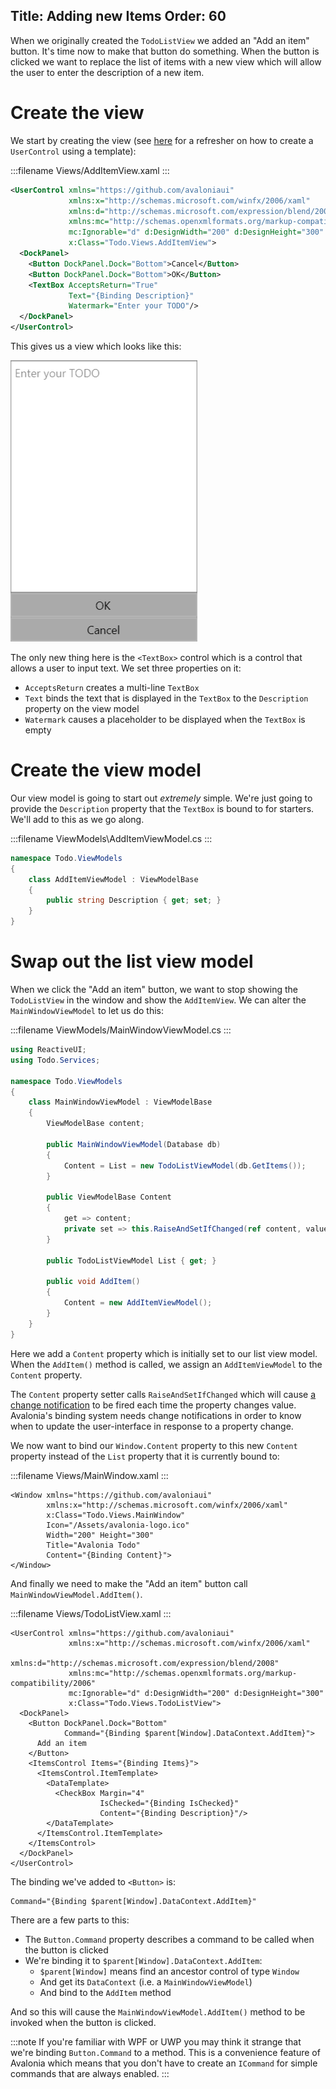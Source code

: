 Title: Adding new Items
Order: 60
---

When we originally created the `TodoListView` we added an "Add an item" button. It's time now to
make that button do something. When the button is clicked we want to replace the list of items with
a new view which will allow the user to enter the description of a new item.

# Create the view

We start by creating the view
(see [here](http://localhost:5080/docs/tutorial/creating-a-view#create-the-usercontrol)
for a refresher on how to create a `UserControl` using a template):

:::filename
Views/AddItemView.xaml
:::
```xml
<UserControl xmlns="https://github.com/avaloniaui"
             xmlns:x="http://schemas.microsoft.com/winfx/2006/xaml"
             xmlns:d="http://schemas.microsoft.com/expression/blend/2008"
             xmlns:mc="http://schemas.openxmlformats.org/markup-compatibility/2006"
             mc:Ignorable="d" d:DesignWidth="200" d:DesignHeight="300"
             x:Class="Todo.Views.AddItemView">
  <DockPanel>
    <Button DockPanel.Dock="Bottom">Cancel</Button>
    <Button DockPanel.Dock="Bottom">OK</Button>
    <TextBox AcceptsReturn="True"
             Text="{Binding Description}"
             Watermark="Enter your TODO"/>
  </DockPanel>
</UserControl>
```

This gives us a view which looks like this:

![The view](images/adding-new-items-view.png)

The only new thing here is the `<TextBox>` control which is a control that allows a user to input
text. We set three properties on it:

- `AcceptsReturn` creates a multi-line `TextBox`
- `Text` binds the text that is displayed in the `TextBox` to the `Description` property on the
  view model
- `Watermark` causes a placeholder to be displayed when the `TextBox` is empty

# Create the view model

Our view model is going to start out _extremely_ simple. We're just going to provide the
`Description` property that the `TextBox` is bound to for starters. We'll add to this as we go
along.

:::filename
ViewModels\AddItemViewModel.cs
:::
```csharp
namespace Todo.ViewModels
{
    class AddItemViewModel : ViewModelBase
    {
        public string Description { get; set; }
    }
}
```

# Swap out the list view model

When we click the "Add an item" button, we want to stop showing the `TodoListView` in the window
and show the `AddItemView`. We can alter the `MainWindowViewModel` to let us do this:

:::filename
ViewModels/MainWindowViewModel.cs
:::
```csharp
using ReactiveUI;
using Todo.Services;

namespace Todo.ViewModels
{
    class MainWindowViewModel : ViewModelBase
    {
        ViewModelBase content;

        public MainWindowViewModel(Database db)
        {
            Content = List = new TodoListViewModel(db.GetItems());
        }

        public ViewModelBase Content
        {
            get => content;
            private set => this.RaiseAndSetIfChanged(ref content, value);
        }

        public TodoListViewModel List { get; }

        public void AddItem()
        {
            Content = new AddItemViewModel();
        }
    }
}

```

Here we add a `Content` property which is initially set to our list view model. When the `AddItem()`
method is called, we assign an `AddItemViewModel` to the `Content` property.

The `Content` property setter calls `RaiseAndSetIfChanged` which will cause 
[a change notification](/docs/binding/change-notification) to be fired each time the property
changes value. Avalonia's binding system needs change notifications in order to know when to update
the user-interface in response to a property change.

We now want to bind our `Window.Content` property to this new `Content` property instead of the
`List` property that it is currently bound to:

:::filename
Views/MainWindow.xaml
:::
```xml{7}
<Window xmlns="https://github.com/avaloniaui"
        xmlns:x="http://schemas.microsoft.com/winfx/2006/xaml"
        x:Class="Todo.Views.MainWindow"
        Icon="/Assets/avalonia-logo.ico"
        Width="200" Height="300"
        Title="Avalonia Todo"
        Content="{Binding Content}">
</Window>
```

And finally we need to make the "Add an item" button call `MainWindowViewModel.AddItem()`.

:::filename
Views/TodoListView.xaml
:::
```xml{9}
<UserControl xmlns="https://github.com/avaloniaui"
             xmlns:x="http://schemas.microsoft.com/winfx/2006/xaml"
             xmlns:d="http://schemas.microsoft.com/expression/blend/2008"
             xmlns:mc="http://schemas.openxmlformats.org/markup-compatibility/2006"
             mc:Ignorable="d" d:DesignWidth="200" d:DesignHeight="300"
             x:Class="Todo.Views.TodoListView">
  <DockPanel>
    <Button DockPanel.Dock="Bottom"
            Command="{Binding $parent[Window].DataContext.AddItem}">
      Add an item
    </Button>
    <ItemsControl Items="{Binding Items}">
      <ItemsControl.ItemTemplate>
        <DataTemplate>
          <CheckBox Margin="4"
                    IsChecked="{Binding IsChecked}"
                    Content="{Binding Description}"/>
        </DataTemplate>
      </ItemsControl.ItemTemplate>
    </ItemsControl>
  </DockPanel>
</UserControl>
```

The binding we've added to `<Button>` is:

```xml
Command="{Binding $parent[Window].DataContext.AddItem}"
```

There are a few parts to this:

- The `Button.Command` property describes a command to be called when the button is clicked
- We're binding it to `$parent[Window].DataContext.AddItem`:
  - `$parent[Window]` means find an ancestor control of type `Window`
  - And get its `DataContext` (i.e. a `MainWindowViewModel`)
  - And bind to the `AddItem` method

And so this will cause the `MainWindowViewModel.AddItem()` method to be invoked when the button is
clicked.

:::note
If you're familiar with WPF or UWP you may think it strange that we're binding `Button.Command` to
a method. This is a convenience feature of Avalonia which means that you don't have to create an
`ICommand` for simple commands that are always enabled.
:::